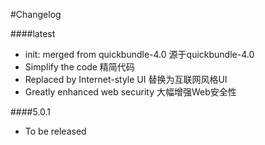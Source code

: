 #Changelog

####latest
- init: merged from quickbundle-4.0 源于quickbundle-4.0
- Simplify the code 精简代码
- Replaced by Internet-style UI 替换为互联网风格UI
- Greatly enhanced web security 大幅增强Web安全性

####5.0.1
- To be released
